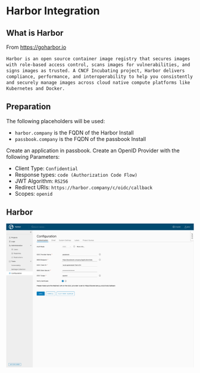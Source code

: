 # Harbor Integration

## What is Harbor

From https://goharbor.io

```
Harbor is an open source container image registry that secures images with role-based access control, scans images for vulnerabilities, and signs images as trusted. A CNCF Incubating project, Harbor delivers compliance, performance, and interoperability to help you consistently and securely manage images across cloud native compute platforms like Kubernetes and Docker.
```

## Preparation

The following placeholders will be used:

-   `harbor.company` is the FQDN of the Harbor Install
-   `passbook.company` is the FQDN of the passbook Install

Create an application in passbook. Create an OpenID Provider with the following Parameters:

-   Client Type: `Confidential`
-   Response types: `code (Authorization Code Flow)`
-   JWT Algorithm: `RS256`
-   Redirect URIs: `https://harbor.company/c/oidc/callback`
-   Scopes: `openid`

## Harbor

![](./harbor.png)
